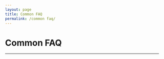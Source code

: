 ```yaml
---
layout: page
title: Common FAQ
permalink: /common faq/
---
```


# Common FAQ

------------------------------------------------------


